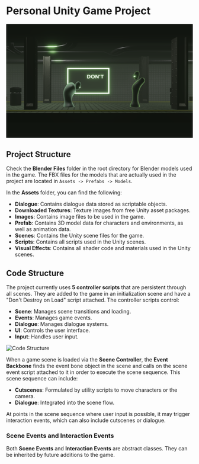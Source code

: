 # Personal Unity Game Project

![Game Preview](./Images/Photo1.png)

## Project Structure
Check the **Blender Files** folder in the root directory for Blender models used in the game. The FBX files for the models that are actually used in the project are located in `Assets -> Prefabs -> Models`.

In the **Assets** folder, you can find the following:

- **Dialogue**: Contains dialogue data stored as scriptable objects.
- **Downloaded Textures**: Texture images from free Unity asset packages.
- **Images**: Contains image files to be used in the game.
- **Prefab**: Contains 3D model data for characters and environments, as well as animation data.
- **Scenes**: Contains the Unity scene files for the game.
- **Scripts**: Contains all scripts used in the Unity scenes.
- **Visual Effects**: Contains all shader code and materials used in the Unity scenes.

## Code Structure

The project currently uses **5 controller scripts** that are persistent through all scenes. They are added to the game in an initialization scene and have a "Don't Destroy on Load" script attached. The controller scripts control:

- **Scene**: Manages scene transitions and loading.
- **Events**: Manages game events.
- **Dialogue**: Manages dialogue systems.
- **UI**: Controls the user interface.
- **Input**: Handles user input.

![Code Structure](Images/ReadmeImage.png)

When a game scene is loaded via the **Scene Controller**, the **Event Backbone** finds the event bone object in the scene and calls on the scene event script attached to it in order to execute the scene sequence. This scene sequence can include:

- **Cutscenes**: Formulated by utility scripts to move characters or the camera.
- **Dialogue**: Integrated into the scene flow.

At points in the scene sequence where user input is possible, it may trigger interaction events, which can also include cutscenes or dialogue.

### Scene Events and Interaction Events

Both **Scene Events** and **Interaction Events** are abstract classes. They can be inherited by future additions to the game.
